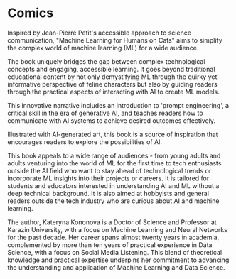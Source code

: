 # Comics

Inspired by Jean-Pierre Petit's accessible approach to science communication, "Machine Learning for Humans on Cats" aims to simplify the complex world of machine learning (ML) for a wide audience.

The book uniquely bridges the gap between complex technological concepts and engaging, accessible learning. It goes beyond traditional educational content by not only demystifying ML through the quirky yet informative perspective of feline characters but also by guiding readers through the practical aspects of interacting with AI to create ML models. 

This innovative narrative includes an introduction to 'prompt engineering', a critical skill in the era of generative AI, and teaches readers how to communicate with AI systems to achieve desired outcomes effectively. 

Illustrated with AI-generated art, this book is a source of inspiration that encourages readers to explore the possibilities of AI.

This book appeals to a wide range of audiences - from young adults and adults venturing into the world of ML for the first time to tech enthusiasts outside the AI field who want to stay ahead of technological trends or incorporate ML insights into their projects or careers. It is tailored for students and educators interested in understanding AI and ML without a deep technical background. It is also aimed at hobbyists and general readers outside the tech industry who are curious about AI and machine learning.

The author, Kateryna Kononova is a Doctor of Science and Professor at Karazin University, with a focus on Machine Learning and Neural Networks for the past decade. Her career spans almost twenty years in academia, complemented by more than ten years of practical experience in Data Science, with a focus on Social Media Listening. This blend of theoretical knowledge and practical expertise underpins her commitment to advancing the understanding and application of Machine Learning and Data Science.
